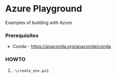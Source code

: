 # Azure Playground

Examples of building with Azure.

### Prerequisites
- Conda - https://anaconda.org/anaconda/conda

### HOWTO
1. ```.\create_env.ps1```